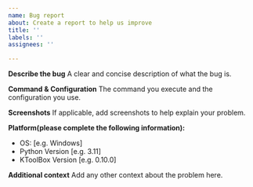 ```yaml
---
name: Bug report
about: Create a report to help us improve
title: ''
labels: ''
assignees: ''

---
```


**Describe the bug**
A clear and concise description of what the bug is.

**Command & Configuration**
The command you execute and the configuration you use.

**Screenshots**
If applicable, add screenshots to help explain your problem.

**Platform(please complete the following information):**
 - OS: [e.g. Windows]
 - Python Version [e.g. 3.11]
 - KToolBox Version [e.g. 0.10.0]

**Additional context**
Add any other context about the problem here.
